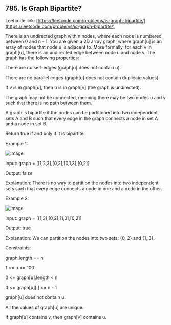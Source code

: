 ## 785. Is Graph Bipartite?


Leetcode link: [https://leetcode.com/problems/is-graph-bipartite/](https://leetcode.com/problems/is-graph-bipartite/)


There is an undirected graph with n nodes, where each node is numbered between 0 and n - 1. You are given a 2D array graph, where graph[u] is an array of nodes that node u is adjacent to. More formally, for each v in graph[u], there is an undirected edge between node u and node v. The graph has the following properties:

There are no self-edges (graph[u] does not contain u).

There are no parallel edges (graph[u] does not contain duplicate values).

If v is in graph[u], then u is in graph[v] (the graph is undirected).

The graph may not be connected, meaning there may be two nodes u and v such that there is no path between them.

A graph is bipartite if the nodes can be partitioned into two independent sets A and B such that every edge in the graph connects a node in set A and a node in set B.


Return true if and only if it is bipartite.

 

Example 1:

![image](https://user-images.githubusercontent.com/37321492/165998062-3f9e23a4-2e12-4ab2-8d54-dfaed5ead2a3.png)


Input: graph = [[1,2,3],[0,2],[0,1,3],[0,2]]

Output: false

Explanation: There is no way to partition the nodes into two independent sets such that every edge connects a node in one and a node in the other.

Example 2:

![image](https://user-images.githubusercontent.com/37321492/165998090-033cf3c9-e9d1-42ca-a490-a9056ae506ba.png)


Input: graph = [[1,3],[0,2],[1,3],[0,2]]

Output: true

Explanation: We can partition the nodes into two sets: {0, 2} and {1, 3}.




Constraints:

graph.length == n

1 <= n <= 100

0 <= graph[u].length < n

0 <= graph[u][i] <= n - 1

graph[u] does not contain u.

All the values of graph[u] are unique.

If graph[u] contains v, then graph[v] contains u.
